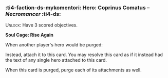 ### :ti4-faction-ds-mykomentori: **Hero**: Coprinus Comatus – _Necromancer_ :ti4-ds:
<span style="font-variant:small-caps;">Unlock</span>: Have 3 scored objectives.

**Soul Cage: Rise Again**

When another player's hero would be purged:

Instead, attach it to this card. 
You may resolve this card as if it instead had the text of any single hero attached to this card. 

When this card is purged, purge each of its attachments as well.
